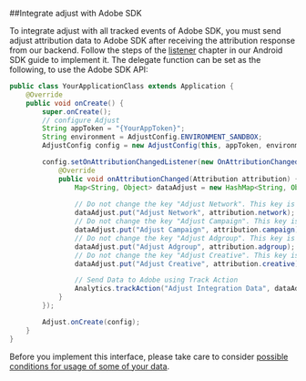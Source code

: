 ##Integrate adjust with Adobe SDK

To integrate adjust with all tracked events of Adobe SDK, you must send adjust attribution data to Adobe SDK 
after receiving the attribution response from our backend. Follow the steps of the [listener][listener] chapter 
in our Android SDK guide to implement it. The delegate function can be set as the following, to use the Adobe 
SDK API:

```java
public class YourApplicationClass extends Application {
    @Override
    public void onCreate() {
        super.onCreate();
        // configure Adjust
        String appToken = "{YourAppToken}";
        String environment = AdjustConfig.ENVIRONMENT_SANDBOX;
        AdjustConfig config = new AdjustConfig(this, appToken, environment);

        config.setOnAttributionChangedListener(new OnAttributionChangedListener() {
            @Override
            public void onAttributionChanged(Attribution attribution) {
                Map<String, Object> dataAdjust = new HashMap<String, Object>();
                
                // Do not change the key "Adjust Network". This key is being used in the Data Connector Processing Rule
                dataAdjust.put("Adjust Network", attribution.network);
                // Do not change the key "Adjust Campaign". This key is being used in the Data Connector Processing Rule
                dataAdjust.put("Adjust Campaign", attribution.campaign);
                // Do not change the key "Adjust Adgroup". This key is being used in the Data Connector Processing Rule
                dataAdjust.put("Adjust Adgroup", attribution.adgroup);
                // Do not change the key "Adjust Creative". This key is being used in the Data Connector Processing Rule
                dataAdjust.put("Adjust Creative", attribution.creative);

                // Send Data to Adobe using Track Action
                Analytics.trackAction("Adjust Integration Data", dataAdjust);
            }
        });

        Adjust.onCreate(config);
    }
}
```

Before you implement this interface, please take care to consider 
[possible conditions for usage of some of your data][attribution_data].

[attribution_data]: https://github.com/adjust/sdks/blob/master/doc/attribution-data.md
[listener]: https://github.com/adjust/android_sdk/tree/master#13-set-listener-for-delegate-notifications
